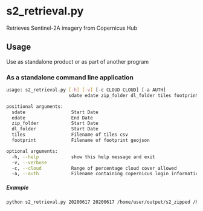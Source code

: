 # s2_retrieval.py

Retrieves Sentinel-2A imagery from Copernicus Hub

## Usage

Use as standalone product or as part of another program

### As a standalone command line application
```bash
usage: s2_retrieval.py [-h] [-v] [-c CLOUD CLOUD] [-a AUTH]
                       sdate edate zip_folder dl_folder tiles footprint

positional arguments:
  sdate                 Start Date
  edate                 End Date
  zip_folder            Start Date
  dl_folder             Start Date
  tiles                 Filename of tiles csv
  footprint             Filename of footprint geojson

optional arguments:
  -h, --help            show this help message and exit
  -v, --verbose
  -c, --cloud           Range of percentage cloud cover allowed
  -a, --auth            Filename containing copernicus login information
```


##### Example
```bash
python s2_retrieval.py 20200617 20200617 /home/user/output/s2_zipped /home/user/output/s2_extracted /home/seadas/sajh/pixinternal/EcoProMIS-local/Ecopromis-inputs/Ecopromis_Farmdata_S2.csv /home/seadas/sajh/pixinternal/EcoProMIS-local/Ecopromis-inputs/Ecopromis_Colombia-bounding-box_EPSG-4326.geojson -c 0 60
```
